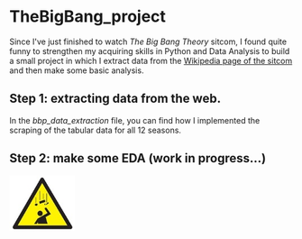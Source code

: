 # TheBigBang_project
Since I've just finished to watch _The Big Bang Theory_ sitcom, I found quite funny to strengthen my acquiring skills in Python and Data Analysis 
to build a small project in which I extract data from the [Wikipedia page of the sitcom](https://en.wikipedia.org/wiki/List_of_The_Big_Bang_Theory_episodes) 
and then make some basic analysis.

## Step 1: extracting data from the web.
In the *bbp_data_extraction* file, you can find how I implemented the scraping of the tabular data for all 12 seasons.

## Step 2: make some EDA (work in progress...)
![](/images/work_in_prog2.jpg)
